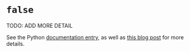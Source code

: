 # `false`

TODO: ADD MORE DETAIL

See the Python [documentation entry][keyword-false-docs], as well as [this blog post][keyword-false-etymology] for more details.

[keyword-false-docs]: https://docs.python.org/3/library/stdtypes.html#boolean-values
[keyword-false-etymology]: https://yawpitchroll.com/posts/the-35-words-you-need-to-python/#false
